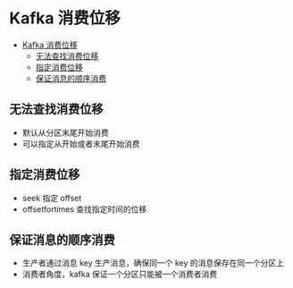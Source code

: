# Kafka 消费位移

- [Kafka 消费位移](#kafka-消费位移)
  - [无法查找消费位移](#无法查找消费位移)
  - [指定消费位移](#指定消费位移)
  - [保证消息的顺序消费](#保证消息的顺序消费)

## 无法查找消费位移

- 默认从分区末尾开始消费
- 可以指定从开始或者末尾开始消费

## 指定消费位移

- seek 指定 offset
- offsetfortimes 查找指定时间的位移

## 保证消息的顺序消费

- 生产者通过消息 key 生产消息，确保同一个 key 的消息保存在同一个分区上
- 消费者角度，kafka 保证一个分区只能被一个消费者消费
